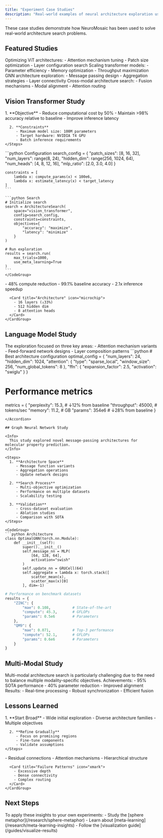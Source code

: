```yaml
---
title: "Experiment Case Studies"
description: "Real-world examples of neural architecture exploration using NeuroMosaic"
---
```


<Note>
  These case studies demonstrate how NeuroMosaic has been used to solve real-world architecture search problems.
</Note>

## Featured Studies

<CardGroup cols={2}>
  <Card title="Vision Transformer" icon="eye">
    Optimizing ViT architectures:
    - Attention mechanism tuning
    - Patch size optimization
    - Layer configuration search
  </Card>
  
  <Card title="Language Models" icon="comments">
    Scaling transformer models:
    - Parameter efficiency
    - Memory optimization
    - Throughput maximization
  </Card>
  
  <Card title="Graph Neural Networks" icon="diagram-project">
    GNN architecture exploration:
    - Message passing design
    - Aggregation strategies
    - Layer connectivity
  </Card>
  
  <Card title="Multi-Modal Fusion" icon="layer-group">
    Cross-modal architecture search:
    - Fusion mechanisms
    - Modal alignment
    - Attention routing
  </Card>
</CardGroup>

## Vision Transformer Study

<Tabs>
  <Tab title="Problem">
    <Steps>
      1. **Objective**
         - Reduce computational cost by 50%
         - Maintain >98% accuracy relative to baseline
         - Improve inference latency
      
      2. **Constraints**
         - Maximum model size: 100M parameters
         - Target hardware: NVIDIA T4 GPU
         - Batch inference requirements
    </Steps>
  </Tab>
  
  <Tab title="Solution">
    <CodeGroup>
    ```python Configuration
    search_config = {
        "patch_sizes": [8, 16, 32],
        "num_layers": range(8, 24),
        "hidden_dim": range(256, 1024, 64),
        "num_heads": [4, 8, 12, 16],
        "mlp_ratio": [2.0, 3.0, 4.0]
    }
    
    constraints = [
        lambda x: compute_params(x) < 100e6,
        lambda x: estimate_latency(x) < target_latency
    ]
    ```

    ```python Search
    # Initialize search
    search = ArchitectureSearch(
        space="vision_transformer",
        config=search_config,
        constraints=constraints,
        objectives={
            "accuracy": "maximize",
            "latency": "minimize"
        }
    )

    # Run exploration
    results = search.run(
        max_trials=1000,
        use_meta_learning=True
    )
    ```
    </CodeGroup>

  </Tab>
  
  <Tab title="Results">
    <CardGroup cols={2}>
      <Card title="Performance" icon="chart-line">
        - 48% compute reduction
        - 99.1% baseline accuracy
        - 2.1x inference speedup
      </Card>
      
      <Card title="Architecture" icon="microchip">
        - 16 layers (↓33%)
        - 512 hidden dim
        - 8 attention heads
      </Card>
    </CardGroup>
  </Tab>
</Tabs>

## Language Model Study

<Accordion title="Search Strategy">
  The exploration focused on three key areas:
  - Attention mechanism variants
  - Feed-forward network designs
  - Layer composition patterns
</Accordion>

<Accordion title="Key Findings">
```python
# Best architecture configuration
optimal_config = {
    "num_layers": 24,
    "hidden_dim": 1024,
    "attention": {
        "type": "sparse_local",
        "window_size": 256,
        "num_global_tokens": 8
    },
    "ffn": {
        "expansion_factor": 2.5,
        "activation": "swiglu"
    }
}

# Performance metrics

metrics = {
"perplexity": 15.3, # ↓12% from baseline
"throughput": 45000, # tokens/sec
"memory": 11.2, # GB
"params": 354e6 # ↓28% from baseline
}

````
</Accordion>

## Graph Neural Network Study

<Info>
  This study explored novel message-passing architectures for molecular property prediction.
</Info>

<Steps>
  1. **Architecture Space**
     - Message function variants
     - Aggregation operations
     - Update network designs

  2. **Search Process**
     - Multi-objective optimization
     - Performance on multiple datasets
     - Scalability testing

  3. **Validation**
     - Cross-dataset evaluation
     - Ablation studies
     - Comparison with SOTA
</Steps>

<CodeGroup>
```python Architecture
class OptimalGNN(torch.nn.Module):
    def __init__(self):
        super().__init__()
        self.message_nn = MLP(
            [64, 128, 64],
            activation="swish"
        )
        self.update_nn = GRUCell(64)
        self.aggregate = lambda x: torch.stack([
            scatter_mean(x),
            scatter_max(x)[0]
        ], dim=-1)
````

```python Results
# Performance on benchmark datasets
results = {
    "ZINC": {
        "mae": 0.108,          # State-of-the-art
        "compute": 45.3,       # GFLOPs
        "params": 0.5e6        # Parameters
    },
    "QM9": {
        "mae": 0.071,          # Top-3 performance
        "compute": 52.1,       # GFLOPs
        "params": 0.6e6        # Parameters
    }
}
```

</CodeGroup>

## Multi-Modal Study

<Warning>
  Multi-modal architecture search is particularly challenging due to the need to balance multiple modality-specific objectives.
</Warning>

<CardGroup cols={2}>
  <Card title="Vision-Language" icon="image">
    Achievements:
    - 95% SOTA performance
    - 40% parameter reduction
    - Improved alignment
  </Card>
  
  <Card title="Audio-Visual" icon="wave-square">
    Results:
    - Real-time processing
    - Robust synchronization
    - Efficient fusion
  </Card>
</CardGroup>

## Lessons Learned

<Tabs>
  <Tab title="Search Strategy">
    <Steps>
      1. **Start Broad**
         - Wide initial exploration
         - Diverse architecture families
         - Multiple objectives
      
      2. **Refine Gradually**
         - Focus on promising regions
         - Fine-tune components
         - Validate assumptions
    </Steps>
  </Tab>
  
  <Tab title="Common Patterns">
    <CardGroup cols={2}>
      <Card title="Success Patterns" icon="check">
        - Residual connections
        - Attention mechanisms
        - Hierarchical structure
      </Card>
      
      <Card title="Failure Patterns" icon="xmark">
        - Excessive depth
        - Dense connectivity
        - Complex routing
      </Card>
    </CardGroup>
  </Tab>
</Tabs>

## Next Steps

<Check>
  To apply these insights to your own experiments:
  - Study the [sphere metaphor](/research/sphere-metaphor)
  - Learn about [meta-learning](/research/meta-learning-insights)
  - Follow the [visualization guide](/guides/visualize-results)
</Check>
